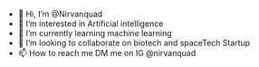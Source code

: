 - 👋 Hi, I’m @Nirvanquad
- 👀 I’m interested in Artificial intelligence
- 🌱 I’m currently learning machine learning
- 💞️ I’m looking to collaborate on biotech and spaceTech Startup
- 📫 How to reach me DM me on IG @nirvanquad

<!---
Nirvanquad/Nirvanquad is a ✨ special ✨ repository because its `README.md` (this file) appears on your GitHub profile.
You can click the Preview link to take a look at your changes.
--->
